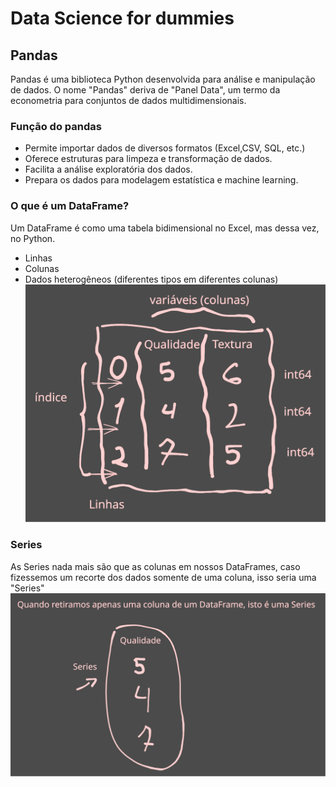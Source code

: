 # Data Science for dummies

## Pandas

Pandas é uma biblioteca Python desenvolvida para análise e manipulação de dados. O nome "Pandas" deriva de "Panel Data", um termo da econometria para conjuntos de dados multidimensionais.

### Função do pandas
- Permite importar dados de diversos formatos (Excel,CSV, SQL, etc.)
- Oferece estruturas para limpeza e transformação de dados.
- Facilita a análise exploratória dos dados.
- Prepara os dados para modelagem estatística e machine learning.

### O que é um DataFrame?

Um DataFrame é como uma tabela bidimensional no Excel, mas dessa vez, no Python.
- Linhas
- Colunas
- Dados heterogêneos (diferentes tipos em diferentes colunas)
![DataFrame no Python](/imgs/dataframe.svg)

### Series
As Series nada mais são que as colunas em nossos DataFrames, caso fizessemos um recorte dos dados somente de uma coluna, isso seria uma "Series"
![Series no Python](/imgs/Series.svg)